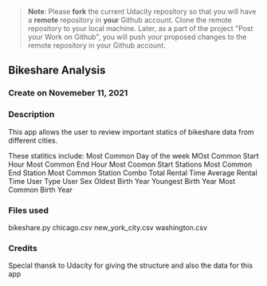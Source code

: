 >**Note**: Please **fork** the current Udacity repository so that you will have a **remote** repository in **your** Github account. Clone the remote repository to your local machine. Later, as a part of the project "Post your Work on Github", you will push your proposed changes to the remote repository in your Github account.


## Bikeshare Analysis
### Create on Novemeber 11, 2021

### Description
This app allows the user to review important statics of bikeshare data from different cities.  

These statitics include:
    Most Common Day of the week
    MOst Common Start Hour
    Most Common End Hour
    Most Coomon Start Stations
    Most Common End Station
    Most Common Station Combo
    Total Rental Time
    Average Rental Time
    User Type
    User Sex
    Oldest Birth Year
    Youngest Birth Year
    Most Common Birth Year
    

### Files used
bikeshare.py
chicago.csv
new_york_city.csv
washington.csv

### Credits
Special thansk to Udacity for giving the structure and also the data for this app
